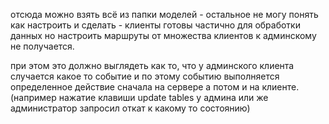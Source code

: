 отсюда можно взять всё из папки моделей - остальное не могу понять как настроить и сделать - клиенты готовы частично для обработки данных но настроить маршруты от множества клиентов к админскому не получается. 

при этом это должно выглядеть как то, что у админского клиента случается какое то событие и по этому событию выполняется определенное действие сначала на сервере а потом и на клиенте. (например нажатие клавиши update tables у админа или же администратор запросил откат к какому то состоянию)

